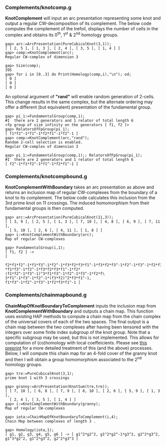 ### Complements/knotcomp.g
**KnotComplement** will input an arc presentation representing some knot and output a regular CW-decomposition of its complement.
The below code computes the complement of the trefoil, displays the number of cells in the complex and obtains its 0<sup>th</sup>,
1<sup>st</sup> & 2<sup>nd</sup> homology groups.
```
gap> arc:=ArcPresentation(PureCubicalKnot(3,1));
[ [ 2, 5 ], [ 1, 3 ], [ 2, 4 ], [ 3, 5 ], [ 1, 4 ] ]
gap> comp:=KnotComplement(arc);
Regular CW-complex of dimension 3

gap> Size(comp);
395
gap> for i in [0..3] do Print(Homology(comp,i),"\n"); od;
[ 0 ]
[ 0 ]
[ 0 ]
```
An optional argument of **"rand"** will enable random generation of 2-cells. This change results in the same complex, but the
alternate ordering may offer a different (but equivalent) presentation of the fundamental group.
```
gap> pi_1:=FundamentalGroup(comp,1);
#I  there are 2 generators and 1 relator of total length 6
<fp group of size infinity on the generators [ f1, f2 ]>
gap> RelatorsOfFpGroup(pi_1);
[ f1*f2^-1*f1^-1*f2*f1^-1*f2^-1 ]
gap> comp:=KnotComplement(arc,"rand");
Random 2-cell selection is enabled.
Regular CW-complex of dimension 3

gap> pi_1:=FundamentalGroup(comp,1);; RelatorsOfFpGroup(pi_1);
#I  there are 2 generators and 1 relator of total length 6
[ f2^-1*f1*f2^-1*f1^-1*f2*f1^-1 ]
```
### Complements/knotcompbound.g
**KnotComplementWithBoundary** takes an arc presentation as above and returns an inclusion map of regular CW-complexes from the
boundary of a knot to its complement. The below code calculates this inclusion from the 3rd prime knot on 11
crossings. The induced homomorphism from their fundamental groups is then computed.
```
gap> arc:=ArcPresentation(PureCubicalKnot(11,3));
[ [ 3, 9 ], [ 2, 5 ], [ 1, 3 ], [ 7, 10 ], [ 4, 8 ], [ 6, 9 ], [ 7, 11 ], 
  [ 5, 10 ], [ 2, 6 ], [ 4, 11 ], [ 1, 8 ] ]
gap> i:=KnotComplementWithBoundary(arc);
Map of regular CW-complexes

gap> FundamentalGroup(i,1);
[ f1, f2 ] -> 
[ 
  f2*f1*f2^-1*f1*f3^-1*f2^-1*f3*f2*f3*f1^-1*f3*f2*f3^-1*f2^-1*f3^-1*f2*f3*f2^-1\
*f1*f3^-1*f2^-1*f3*f2*f3*f1^-1*f2*(f1*f2^-1*f3^-1)^3*f1*f3^-1*f2^-1*f3^-1*f2*f\
3*f1^-1*f3^-1*f2^-1*(f3*f2)^2*f3*f1^-1, f1*f3^-1*f2^-1*f3^-1*f2*f3*f1^-1 ]
```
### Complements/chainmapbound.g
**ChainMapOfKnotBoundaryToComplement** inputs the inclusion map from **KnotComplementWithBoundary** and outputs a chain map. This function uses existing HAP methods to compute a chain map from the chain complex of the universal covers of each of the two spaces. The final output is a chain map between the two complexes after having been tensored with the integers over some finite index subgroup of the knot group. Note that a specific subgroup may be used, but this is not implemented.
This allows for computation of (co)homology with local coeffeicients. Please see [this preprint](http://hamilton.nuigalway.ie/preprints/LocalCoho.pdf) for a more detailed treatment of this (and the above) processes. Below, I will compute this chain map for an 4-fold cover of the granny knot and then I will obtain a group homomorphism associated to the 2<sup>nd</sup> homology groups.
```
gap> tre:=PureCubicalKnot(3,1);
prime knot 1 with 3 crossings

gap> granny:=ArcPresentation(KnotSum(tre,tre));
[ [ 7, 10 ], [ 6, 8 ], [ 7, 9 ], [ 8, 10 ], [ 2, 6 ], [ 5, 9 ], [ 1, 3 ], 
  [ 2, 4 ], [ 3, 5 ], [ 1, 4 ] ]
gap> i:=KnotComplementWithBoundary(granny);
Map of regular CW-complexes

gap> iota:=ChainMapOfKnotBoundaryToComplement(i,4);
Chain Map between complexes of length 3 . 

gap> Homology(iota,1);
[ g1, g2, g3, g4, g5, g6 ] -> [ g1^2*g2^2, g1^2*g2^-1*g3^2, g2^2*g3^2, g1^3*g2^2, g1^2*g3^2, g2^2*g3^3 ]

```

